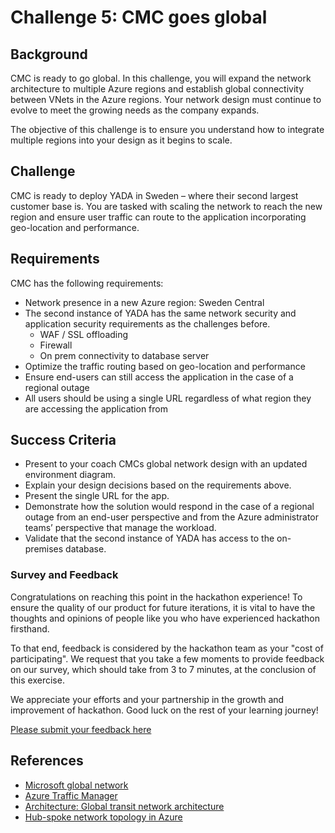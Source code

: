 # Challenge 5: CMC goes global

## Background

CMC is ready to go global. In this challenge, you will expand the network architecture to multiple Azure regions and establish global connectivity between VNets in the Azure regions. Your network design must continue to evolve to meet the growing needs as the company expands.

The objective of this challenge is to ensure you understand how to integrate multiple regions into your design as it begins to scale.

## Challenge

CMC is ready to deploy YADA in Sweden – where their second largest customer base is. You are tasked with scaling the network to reach the new region and ensure user traffic can route to the application incorporating geo-location and performance.

## Requirements

CMC has the following requirements:

- Network presence in a new Azure region: Sweden Central
- The second instance of YADA has the same network security and application security requirements as the challenges before.
  - WAF / SSL offloading
  - Firewall
  - On prem connectivity to database server
- Optimize the traffic routing based on geo-location and performance
- Ensure end-users can still access the application in the case of a regional outage
- All users should be using a single URL regardless of what region they are accessing the application from

## Success Criteria

- Present to your coach CMCs global network design with an updated environment diagram.
- Explain your design decisions based on the requirements above.
- Present the single URL for the app.
- Demonstrate how the solution would respond in the case of a regional outage from an end-user perspective and from the Azure administrator teams’ perspective that manage the workload.
- Validate that the second instance of YADA has access to the on-premises database.

### Survey and Feedback

Congratulations on reaching this point in the hackathon experience! To ensure the quality of our product for future iterations, it is vital to have the thoughts and opinions of people like you who have experienced hackathon firsthand.

To that end, feedback is considered by the hackathon team as your "cost of participating". We request that you take a few moments to provide feedback on our survey, which should take from 3 to 7 minutes, at the conclusion of this exercise.

We appreciate your efforts and your partnership in the growth and improvement of hackathon. Good luck on the rest of your learning journey!

[Please submit your feedback here](https://forms.office.com/pages/responsepage.aspx?id=v4j5cvGGr0GRqy180BHbRxtjKWqqyqBEupdKhig1hI5UOFQ1MFYyTVdKRFFJQlRNUTQ5NUhPVzRGVC4u)

## References

- [Microsoft global network](https://learn.microsoft.com/en-us/azure/networking/microsoft-global-network?toc=%2Fazure%2Fnetworking%2Ffundamentals%2Ftoc.json)
- [Azure Traffic Manager](https://learn.microsoft.com/en-us/azure/traffic-manager/traffic-manager-overview?toc=%2Fazure%2Fnetworking%2Ffundamentals%2Ftoc.json)
- [Architecture: Global transit network architecture](https://learn.microsoft.com/en-us/azure/virtual-wan/virtual-wan-global-transit-network-architecture)
- [Hub-spoke network topology in Azure](https://learn.microsoft.com/en-us/azure/architecture/reference-architectures/hybrid-networking/hub-spoke?tabs=cli)
